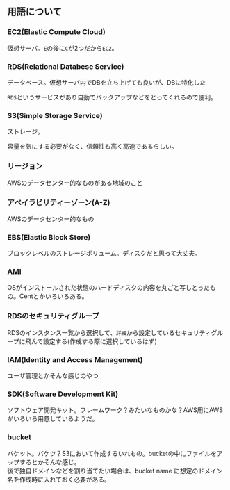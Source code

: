 ## 用語について

### EC2(Elastic Compute Cloud)

仮想サーバ。`E`の後に`C`が2つだから`EC2`。


### RDS(Relational Databese Service)

データベース。仮想サーバ内でDBを立ち上げても良いが、DBに特化した

`RDS`というサービスがあり自動でバックアップなどをとってくれるので便利。


### S3(Simple Storage Service)

ストレージ。

容量を気にする必要がなく、信頼性も高く高速であるらしい。


### リージョン
AWSのデータセンター的なものがある地域のこと


### アベイラビリティーゾーン(A-Z)
AWSのデータセンター的なもの


### EBS(Elastic Block Store)
ブロックレベルのストレージボリューム。ディスクだと思って大丈夫。


### AMI
OSがインストールされた状態のハードディスクの内容を丸ごと写しとったもの。Centとかいろいろある。


### RDSのセキュリティグループ
RDSのインスタンス一覧から選択して、`詳細`から設定しているセキュリティグループに飛んで設定する(作成する際に選択しているはず)


### IAM(Identity and Access Management)
ユーザ管理とかそんな感じのやつ


### SDK(Software Development Kit)
ソフトウェア開発キット。フレームワーク？みたいなものかな？AWS用にAWSがいろいろ用意しているようだ。


### bucket
バケット。バケツ？S3において作成するいれもの。bucketの中にファイルをアップするとかそんな感じ。  
後で独自ドメインなどを割り当てたい場合は、bucket name に想定のドメイン名を作成時に入れておく必要がある。
